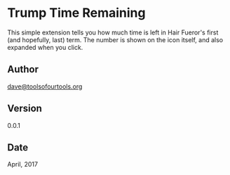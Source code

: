 # Trump Time Remaining 

This simple extension tells you how much time is left in
Hair Fueror's first (and hopefully, last) term. The number
is shown on the icon itself, and also expanded when you click.

## Author

dave@toolsofourtools.org

## Version

0.0.1

## Date

April, 2017
